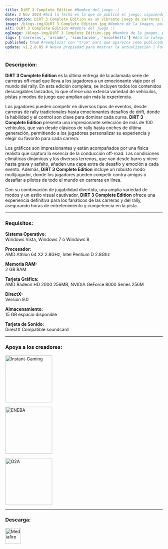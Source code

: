 ```yaml
---
title: DiRT 3 Complete Edition #Nombre del juego :)
date: 2 Nov 2024 #Acá la fecha en la que se publicó el juego, siguiendo este formato: Dia "30", Mes "Oct", Año "2024" = como debe quedar: 30 Oct 2024
description: DiRT 3 Complete Edition es un vibrante juego de carreras de rally que combina emocionantes competiciones off-road con una amplia variedad de vehículos y escenarios. Esta edición incluye todo el contenido adicional, ofreciendo desafíos en diversas disciplinas y condiciones climáticas. Con gráficos impresionantes y una jugabilidad fluida, DiRT 3 Complete Edition es la experiencia definitiva para los amantes de las carreras. #Acá una mini descripción del juego
image: /blogs-img/DiRT 3 Complete Edition.jpg #Nombre de la imagen, por lo general es exactamente el mismo nombre que el juego excluyendo lo ":" (Dos puntos)
alt: DiRT 3 Complete Edition #Nombre del juego :)
ogImage: /blogs-img/DiRT 3 Complete Edition.jpg #Nombre de la imagen, por lo general es exactamente el mismo nombre que el juego excluyendo lo ":" (Dos puntos)
tags: ['carreras', 'arcade', 'simulación', 'nicolhetti'] #Acá la categoría o categorías del juego, si es más de una se coloca en este formato: ['categoría1', 'categoría2']
published: true #reemplazar con "true" para que aparezca como publicado
update: v1.2.0.0S # Nueva propiedad para mostrar la actualización | Formato: v1.0.0
---
```


<!--En VSCode seleccionando una palabra, por ejemplo: "DiRT 3 Complete Edition" y apretando Ctrl+F2 se seleccionan todas las palabras iguales-->

### Descripción:
**DiRT 3 Complete Edition** es la última entrega de la aclamada serie de carreras off-road que lleva a los jugadores a un emocionante viaje por el mundo del rally. En esta edición completa, se incluyen todos los contenidos descargables lanzados, lo que ofrece una extensa variedad de vehículos, pistas y modos de juego que amplían aún más la experiencia.

Los jugadores pueden competir en diversos tipos de eventos, desde carreras de rally tradicionales hasta emocionantes desafíos de drift, donde la habilidad y el control son clave para dominar cada curva. **DiRT 3 Complete Edition** presenta una impresionante selección de más de 100 vehículos, que van desde clásicos de rally hasta coches de última generación, permitiendo a los jugadores personalizar su experiencia y elegir su favorito para cada carrera.

Los gráficos son impresionantes y están acompañados por una física realista que captura la esencia de la conducción off-road. Las condiciones climáticas dinámicas y los diversos terrenos, que van desde barro y nieve hasta grava y asfalto, añaden una capa extra de desafío y emoción a cada evento. Además, **DiRT 3 Complete Edition** incluye un robusto modo multijugador, donde los jugadores pueden competir contra amigos o desafiar a pilotos de todo el mundo en carreras en línea.

Con su combinación de jugabilidad divertida, una amplia variedad de modos y un estilo visual cautivador, **DiRT 3 Complete Edition** ofrece una experiencia definitiva para los fanáticos de las carreras y del rally, asegurando horas de entretenimiento y competencia en la pista.
<!--Prompt para Chat-GPT: Hazme una descripción para el juego "DiRT 3 Complete Edition" y cada que menciones "DiRT 3 Complete Edition" ponlo en negrita -->

---

### Requisitos:
**Sistema Operativo:**  
Windows Vista, Windows 7 ó Windows 8

**Procesador:**  
AMD Athlon 64 X2 2.8GHz, Intel Pentium D 2.8Ghz

**Memoria RAM:**  
2 GB RAM

**Tarjeta Gráfica:**  
AMD Radeon HD 2000 256MB, NVIDIA GeForce 8000 Series 256M

**DirectX:**  
Versión 9.0

**Almacenamiento:**  
15 GB espacio disponible

**Tarjeta de Sonido:**  
DirectX Compatible soundcard

<!--Si falta o sobra un requisito se quita o se agrega manteniendo el mismo formato-->

---

### Apoya a los creadores:

[<img src="https://www.instant-gaming.com/themes/igv2/images/logos/logo-horizontal.svg" alt="Instant-Gaming" width="150px" />](https://www.instant-gaming.com/es/328-comprar-steam-dirt-3-complete-edition-complete-edition-pc-juego-steam/?igr=Nicolhetti)

[<img src="https://static.eneba.games/branding/v2/logoFull.svg" alt="ENEBA" width="150px" />](https://ene.ba/sp/steam-dirt-3-complete-edition-pc-steam-key-latam)

[<img src="https://www.g2a.com/static/assets/images/logo_g2a_white.svg" alt="G2A" width="150px" />](https://www.g2a.com/n/dirt-3-complete-edition-nicolhetti)

<!--Reemplazar los numeros (AppID) del juego (en este caso 2668510) por el numero (AppID) correspondiente con el juego a publicar-->
<!--El AppID se encuentra en la URL del Juego en Steam-->

---

### Descarga:

[<img src="https://gist.github.com/cxmeel/0dbc95191f239b631c3874f4ccf114e2/raw/download.svg" alt="Mediafire" height="50" />](https://www.mediafire.com/file/3ygaomhascmv4sj/DiRT_3_Complete_Edition_-_By_Nicolhetti_Projects_%2528Mic_ON%2529.zip/file)

<!-- # se debe reemplazar por el link de descarga-->

<!--NOMBRE-DEL-SERVICIO se debe reemplazar por el servicio donde está subido el juego-->